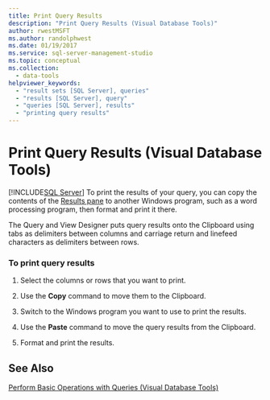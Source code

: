 ```yaml
---
title: Print Query Results
description: "Print Query Results (Visual Database Tools)"
author: rwestMSFT
ms.author: randolphwest
ms.date: 01/19/2017
ms.service: sql-server-management-studio
ms.topic: conceptual
ms.collection:
  - data-tools
helpviewer_keywords:
  - "result sets [SQL Server], queries"
  - "results [SQL Server], query"
  - "queries [SQL Server], results"
  - "printing query results"
---
```

# Print Query Results (Visual Database Tools)
[!INCLUDE[SQL Server](../includes/applies-to-version/sqlserver.md)]
To print the results of your query, you can copy the contents of the [Results pane](results-pane-visual-database-tools.md) to another Windows program, such as a word processing program, then format and print it there.  
  
The Query and View Designer puts query results onto the Clipboard using tabs as delimiters between columns and carriage return and linefeed characters as delimiters between rows.  
  
### To print query results  
  
1.  Select the columns or rows that you want to print.  
  
2.  Use the **Copy** command to move them to the Clipboard.  
  
3.  Switch to the Windows program you want to use to print the results.  
  
4.  Use the **Paste** command to move the query results from the Clipboard.  
  
5.  Format and print the results.  
  
## See Also  
[Perform Basic Operations with Queries &#40;Visual Database Tools&#41;](perform-basic-operations-with-queries-visual-database-tools.md)  
  
